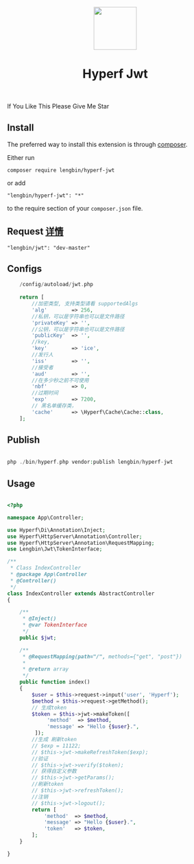 <p align="center">
    <a href="https://hyperf.io/" target="_blank">
        <img src="https://hyperf.oss-cn-hangzhou.aliyuncs.com/hyperf.png" height="100px">
    </a>
    <h1 align="center">Hyperf Jwt</h1>
    <br>
</p>

If You Like This Please Give Me Star

Install
------------

The preferred way to install this extension is through [composer](http://getcomposer.org/download/).

Either run

```
composer require lengbin/hyperf-jwt
```

or add

```
"lengbin/hyperf-jwt": "*"
```
to the require section of your `composer.json` file.


Request [详情](https://github.com/ice-leng/jwt)
-------
```
"lengbin/jwt": "dev-master"
```

Configs
-----
``` php
    /config/autoload/jwt.php
    
    return [
        //加密类型, 支持类型请看 supportedAlgs
        'alg'        => 256,
        //私钥，可以是字符串也可以是文件路径
        'privateKey' => '',
        //公钥，可以是字符串也可以是文件路径
        'publicKey'  => '',
        //key,
        'key'        => 'ice',
        //发行人
        'iss'        => '',
        //接受者
        'aud'        => '',
        //在多少秒之前不可使用
        'nbf'        => 0,
        //过期时间
        'exp'        => 7200,
        // 黑名单缓存类，
        'cache'      => \Hyperf\Cache\Cache::class,
    ];
```


Publish
-------
```php
      
php ./bin/hyperf.php vendor:publish lengbin/hyperf-jwt

```

Usage
-----
```php

<?php

namespace App\Controller;

use Hyperf\Di\Annotation\Inject;
use Hyperf\HttpServer\Annotation\Controller;
use Hyperf\HttpServer\Annotation\RequestMapping;
use Lengbin\Jwt\TokenInterface;

/**
 * Class IndexController
 * @package App\Controller
 * @Controller()
 */
class IndexController extends AbstractController
{

    /**
     * @Inject()
     * @var TokenInterface
     */
    public $jwt;

    /**
     * @RequestMapping(path="/", methods={"get", "post"})
     *
     * @return array
     */
    public function index()
    {
        $user = $this->request->input('user', 'Hyperf');
        $method = $this->request->getMethod();
        // 生成token
        $token = $this->jwt->makeToken([
             'method'  => $method,
             'message' => "Hello {$user}.",
         ]);
        //生成 刷新token
        // $exp = 11122;
        // $this->jwt->makeRefreshToken($exp);
        //验证
        // $this->jwt->verify($token);
        // 获得自定义参数
        // $this->jwt->getParams();
        //刷新token
        // $this->jwt->refreshToken();
        //注销
        // $this->jwt->logout();
        return [
            'method'  => $method,
            'message' => "Hello {$user}.",
            'token'   => $token,
        ];
    }

}

```
